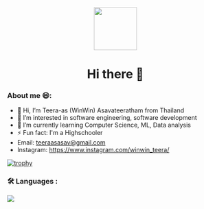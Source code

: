  ### 
 
 <div id="header" align="center">
  <img src="https://media1.giphy.com/media/2IudUHdI075HL02Pkk/giphy.gif" width="100" height = "auto"/>
 <h1>Hi there 👋</h1>
</div>

### About me 😄:

- 👋 Hi, I’m Teera-as (WinWin) Asavateeratham from Thailand
- 👀 I’m interested in software engineering, software development
- 🌱 I’m currently learning Computer Science, ML, Data analysis
- ⚡ Fun fact: I'm a Highschooler 
- Email: teeraasasav@gmail.com
- Instagram: https://www.instagram.com/winwin_teera/

[![trophy](https://github-profile-trophy.vercel.app/?username=ryo-ma)](https://github.com/ryo-ma/github-profile-trophy)

### :hammer_and_wrench: Languages :
<img src="https://github-readme-stats.vercel.app/api/top-langs?username=winwin2671&theme=dark">

